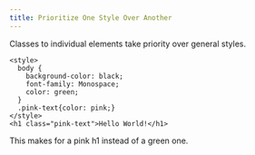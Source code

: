 ```yaml
---
title: Prioritize One Style Over Another
---
```

Classes to individual elements take priority over general styles.

    <style>
      body {
        background-color: black;
        font-family: Monospace;
        color: green;
      }
      .pink-text{color: pink;}
    </style>
    <h1 class="pink-text">Hello World!</h1>

This makes for a pink h1 instead of a green one.